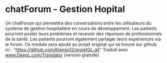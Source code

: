 # chatForum - Gestion Hopital
 Un chatForum qui permettra des conversations entre les utilisateurs du système de gestion hospitalière en cours de développement. Les patients pourront poster leurs problèmes et recevoir des réponses de professionnels de la santé. Les patients pourront également partager leurs expériences via le forum. Ce module sera ajouté au projet original qui se trouve sur github ici : "https://github.com/Kiengo12/projetGL.git"  Traduit avec www.DeepL.com/Translator (version gratuite)
